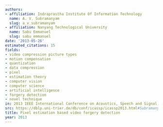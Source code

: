 ```yaml
---
authors:
- affiliation: Indraprastha Institute Of Information Technology
  name: A. V. Subramanyam
  slug: a_v_subramanyam
- affiliation: Nanyang Technological University
  name: Sabu Emmanuel
  slug: sabu_emmanuel
date: '2013-05-26'
estimated_citations: 15
fields:
- video compression picture types
- motion compensation
- quantization
- data compression
- pixel
- estimation theory
- computer vision
- computer science
- artificial intelligence
- forgery detection
- novel technique
in: 2013 IEEE International Conference on Acoustics, Speech and Signal Processing
src: https://dblp.uni-trier.de/db/conf/icassp/icassp2013.html#SubramanyamE13
title: Pixel estimation based video forgery detection
year: 2013
---
```

